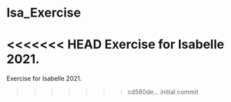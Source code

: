 # Isa_Exercise
<<<<<<< HEAD
Exercise for Isabelle 2021.
=======

Exercise for Isabelle 2021.
>>>>>>> cd580de... initial commit
